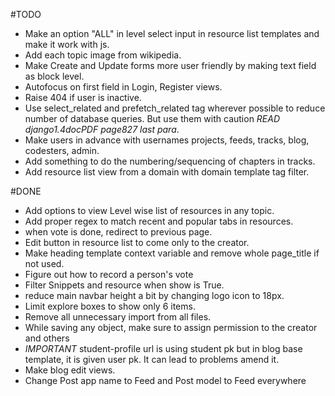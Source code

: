 #TODO

- Make an option "ALL" in level select input in resource list templates and make it work with js.
- Add each topic image from wikipedia.
- Make Create and Update forms more user friendly by making text field as block level.
- Autofocus on first field in Login, Register views.
- Raise 404 if user is inactive.
- Use select_related and prefetch_related tag wherever possible to reduce number of database queries. But use them with caution *READ django1.4docPDF page827 last para*.
- Make users in advance with usernames projects, feeds, tracks, blog, codesters, admin.
- Add something to do the numbering/sequencing of chapters in tracks.
- Add resource list view from a domain with domain template tag filter.

#DONE

- Add options to view Level wise list of resources in any topic.
- Add proper regex to match recent and popular tabs in resources.
- when vote is done, redirect to previous page.
- Edit button in resource list to come only to the creator.
- Make heading template context variable and remove whole page_title if not used.
- Figure out how to record a person's vote
- Filter Snippets and resource when show is True.
- reduce main navbar height a bit by changing logo icon to 18px.
- Limit explore boxes to show only 6 items.
- Remove all unnecessary import from all files.
- While saving any object, make sure to assign permission to the creator and others
- *IMPORTANT* student-profile url is using student pk but in blog base template, it is given user pk. It can lead to problems amend it.
- Make blog edit views.
- Change Post app name to Feed and Post model to Feed everywhere
